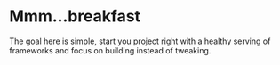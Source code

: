 #  Mmm...breakfast

The goal here is simple, start you project right with a healthy serving of frameworks and focus on building instead of tweaking.
